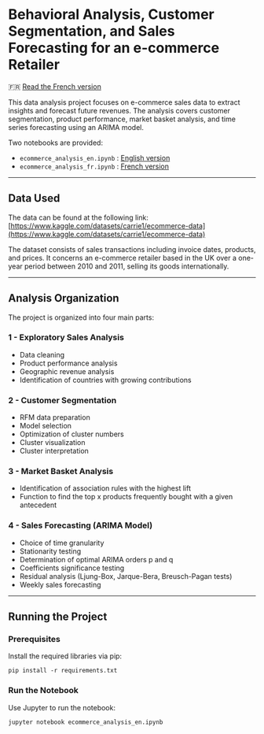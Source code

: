 # Behavioral Analysis, Customer Segmentation, and Sales Forecasting for an e-commerce Retailer

🇫🇷 [Read the French version](README_fr.md)

This data analysis project focuses on e-commerce sales data to extract insights and forecast future revenues. The analysis covers customer segmentation, product performance, market basket analysis, and time series forecasting using an ARIMA model.

Two notebooks are provided:

* `ecommerce_analysis_en.ipynb` : [English version](ecommerce_analysis_en.ipynb)
* `ecommerce_analysis_fr.ipynb` : [French version](ecommerce_analysis_fr.ipynb)

---

## Data Used

The data can be found at the following link:  
[https://www.kaggle.com/datasets/carrie1/ecommerce-data](https://www.kaggle.com/datasets/carrie1/ecommerce-data)

The dataset consists of sales transactions including invoice dates, products, and prices. It concerns an e-commerce retailer based in the UK over a one-year period between 2010 and 2011, selling its goods internationally.

---

## Analysis Organization

The project is organized into four main parts:

### 1 - Exploratory Sales Analysis
- Data cleaning
- Product performance analysis
- Geographic revenue analysis
- Identification of countries with growing contributions

### 2 - Customer Segmentation
- RFM data preparation
- Model selection
- Optimization of cluster numbers
- Cluster visualization
- Cluster interpretation

### 3 - Market Basket Analysis
- Identification of association rules with the highest lift
- Function to find the top x products frequently bought with a given antecedent

### 4 - Sales Forecasting (ARIMA Model)
- Choice of time granularity
- Stationarity testing
- Determination of optimal ARIMA orders p and q
- Coefficients significance testing
- Residual analysis (Ljung-Box, Jarque-Bera, Breusch-Pagan tests)
- Weekly sales forecasting

---

## Running the Project

### Prerequisites

Install the required libraries via pip:

```pip install -r requirements.txt```

### Run the Notebook

Use Jupyter to run the notebook:

```jupyter notebook ecommerce_analysis_en.ipynb```

